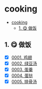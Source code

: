 # cooking

<!-- region:toc -->

- [cooking](#cooking)
  - [1. 😋 做饭](#1--做饭)

<!-- endregion:toc -->

## 1. 😋 做饭

- [x] [0001. 鸡翅](https://github.com/tnotesjs/TNotes.cooking/tree/main/notes/0001.%20%E9%B8%A1%E7%BF%85/README.md)
- [x] [0002. 绿豆汤](https://github.com/tnotesjs/TNotes.cooking/tree/main/notes/0002.%20%E7%BB%BF%E8%B1%86%E6%B1%A4/README.md)
- [x] [0003. 蛋羹](https://github.com/tnotesjs/TNotes.cooking/tree/main/notes/0003.%20%E8%9B%8B%E7%BE%B9/README.md)
- [x] [0004. 蛋挞](https://github.com/tnotesjs/TNotes.cooking/tree/main/notes/0004.%20%E8%9B%8B%E6%8C%9E/README.md)
- [x] [0005. 排骨汤](https://github.com/tnotesjs/TNotes.cooking/tree/main/notes/0005.%20%E6%8E%92%E9%AA%A8%E6%B1%A4/README.md)
